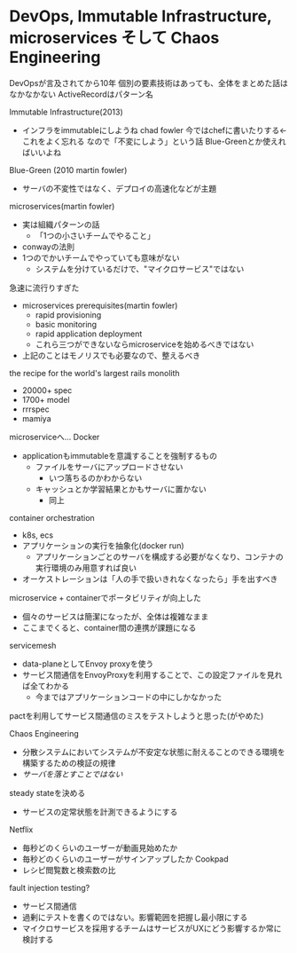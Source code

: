 <!-- A -->
# DevOps, Immutable Infrastructure, microservices そして Chaos Engineering

DevOpsが言及されてから10年
個別の要素技術はあっても、全体をまとめた話はなかなかない
ActiveRecordはパターン名

Immutable Infrastructure(2013)
- インフラをimmutableにしようね
chad fowler
今ではchefに書いたりする←これをよく忘れる
なので「不変にしよう」という話
Blue-Greenとか使えればいいよね

Blue-Green (2010 martin fowler)
- サーバの不変性ではなく、デプロイの高速化などが主題

microservices(martin fowler)
- 実は組織パターンの話
  - 「1つの小さいチームでやること」
- conwayの法則
- 1つのでかいチームでやっていても意味がない
  - システムを分けているだけで、"マイクロサービス"ではない

急速に流行りすぎた
- microservices prerequisites(martin fowler)
  - rapid provisioning
  - basic monitoring
  - rapid application deployment
  - これら三つができないならmicroserviceを始めるべきではない
- 上記のことはモノリスでも必要なので、整えるべき

the recipe for the world's largest rails monolith
- 20000+ spec
- 1700+ model
- rrrspec
- mamiya

microserviceへ... Docker
- applicationもimmutableを意識することを強制するもの
  - ファイルをサーバにアップロードさせない
    - いつ落ちるのかわからない
  - キャッシュとか学習結果とかもサーバに置かない
    - 同上

container orchestration
- k8s, ecs
- アプリケーションの実行を抽象化(docker run)
  - アプリケーションごとのサーバを構成する必要がなくなり、コンテナの実行環境のみ用意すれば良い
- オーケストレーションは「人の手で扱いきれなくなったら」手を出すべき

microservice + containerでポータビリティが向上した
- 個々のサービスは簡潔になったが、全体は複雑なまま
- ここまでくると、container間の連携が課題になる

servicemesh
- data-planeとしてEnvoy proxyを使う
- サービス間通信をEnvoyProxyを利用することで、この設定ファイルを見れば全てわかる
  - 今まではアプリケーションコードの中にしかなかった

pactを利用してサービス間通信のミスをテストしようと思った(がやめた)

Chaos Engineering
- 分散システムにおいてシステムが不安定な状態に耐えることのできる環境を構築するための検証の規律
- *サーバを落とすことではない*

steady stateを決める
- サービスの定常状態を計測できるようにする

Netflix
- 毎秒どのくらいのユーザーが動画見始めたか
- 毎秒どのくらいのユーザーがサインアップしたか
Cookpad
- レシピ閲覧数と検索数の比

fault injection testing?
- サービス間通信
- 過剰にテストを書くのではない。影響範囲を把握し最小限にする
- マイクロサービスを採用するチームはサービスがUXにどう影響するか常に検討する
